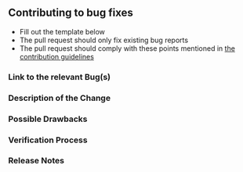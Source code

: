 ## Contributing to bug fixes

 - Fill out the template below
 - The pull request should only fix existing bug reports
 - The pull request should comply with these points mentioned in [the contribution guidelines](https://github.com/DTUComputeCognitiveSystems/bayesian_cut/blob/master/.github/CONTRIBUTING.md#pull-request)
 
 ### Link to the relevant Bug(s)
 <!--

Link to the issue describing the bug that you're fixing.

If there is not yet an issue for your bug, please open a new issue and then link to that issue in your pull request.
Note: In some cases, one person's "bug" is another person's "feature." If the pull request does not address an existing
issue with the "bug" label, the maintainers have the final say on whether the current behavior is a bug.

-->
 
### Description of the Change

<!--

We must be able to understand the design of your change from this description, so please walk us through the concepts.

-->

### Possible Drawbacks

<!-- What are the possible side-effects or negative impacts of the code change? -->

### Verification Process

<!--

What process did you follow to verify that the change has not introduced any regressions? Describe the actions you
performed and describe the results you observed.

-->

### Release Notes

<!--

Please describe the changes in a single line that explains this improvement in
terms that a user can understand.

Example:

- Fixed an issue where model parameters were not set correctly.
- Increased the performance of method X by avoiding redundant re-calculations of the loading vectors.

-->
 